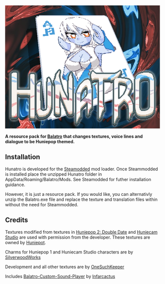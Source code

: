 <img src="https://raw.githubusercontent.com/onesuchkeeper/Hunatro/main/Docs/Cover.png" alt="Hunatro"><br>
<p>
	<b>
		A resource pack for <a href="https://store.steampowered.com/app/2379780/Balatro/" target="_blank">Balatro</a> that changes textures, voice lines and dialogue to be Huniepop themed.
    </b>
</p>

<h2>Installation</h2>
<p>
	Hunatro is developed for the <a href="https://github.com/Steamopollys/Steamodded" target="_blank">Steamodded</a> mod loader. Once Steammodded is installed place the unzipped Hunatro folder in AppData/Roaming/Balatro/Mods. See Steamodded for futher installation guidance.
</p>

<p>
	However, it is just a resource pack. If you would like, you can alternativly unzip the Balatro.exe file and replace the texture and translation files within without the need for Steammodded.
</p>

<h2>Credits</h2>
<p>
	Textures modified from textures in <a href="https://huniepop2doubledate.com/" target="_blank">Huniepop 2: Double Date</a> and <a href="https://huniecamstudio.com/" target="_blank">Huniecam Studio</a> are used with permission from the developer. These textures are owned by <a href="https://huniepot.com/" target="_blank">Huniepot</a>.
</p>

<p>
	Charms for Huniepop 1 and Huniecam Studio characters are by <a href="https://twitter.com/SilverwoodWork" target="_blank">SilverwoodWorks</a>
</p>

<p>
	Development and all other textures are by <a href="https://twitter.com/OneSuchKeeper" target="_blank">OneSuchKeeper</a>
</p>

<p>
	Includes <a href="https://github.com/Infarcactus/Balatro-Custom-Sound-Player" target="_blank">Balatro-Custom-Sound-Player</a> by <a href="https://github.com/Infarcactus" target="_blank">Infarcactus</a>
</p>